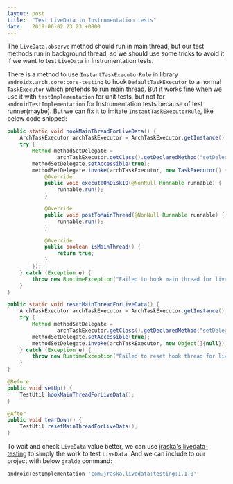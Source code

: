 ```yaml
---
layout: post
title:  "Test LiveData in Instrumentation tests"
date:   2019-06-02 23:23 +0800
---
```


The `LiveData.observe` method should run in main thread, but our test methods run in background thread, so we should use some tricks to avoid it if we want to test `LiveData` in Instrumentation tests.

There is a method to use `InstantTaskExecutorRule` in library `androidx.arch.core:core-testing` to hook `DefaultTaskExecutor` to a normal `TaskExecutor` which pretends to run main thread. But it works fine when we use it with `testImplementation` for unit tests, but not for `androidTestImplementation` for Instrumentation tests because of test runner(maybe). But we can fix it to imitate `InstantTaskExecutorRule`, like below code snipped:

```java
public static void hookMainThreadForLiveData() {
    ArchTaskExecutor archTaskExecutor = ArchTaskExecutor.getInstance();
    try {
        Method methodSetDelegate =
                archTaskExecutor.getClass().getDeclaredMethod("setDelegate", TaskExecutor.class);
        methodSetDelegate.setAccessible(true);
        methodSetDelegate.invoke(archTaskExecutor, new TaskExecutor() {
            @Override
            public void executeOnDiskIO(@NonNull Runnable runnable) {
                runnable.run();
            }

            @Override
            public void postToMainThread(@NonNull Runnable runnable) {
                runnable.run();
            }

            @Override
            public boolean isMainThread() {
                return true;
            }
        });
    } catch (Exception e) {
        throw new RuntimeException("Failed to hook main thread for live data", e);
    }
}

public static void resetMainThreadForLiveData() {
    ArchTaskExecutor archTaskExecutor = ArchTaskExecutor.getInstance();
    try {
        Method methodSetDelegate =
                archTaskExecutor.getClass().getDeclaredMethod("setDelegate", TaskExecutor.class);
        methodSetDelegate.setAccessible(true);
        methodSetDelegate.invoke(archTaskExecutor, new Object[]{null});
    } catch (Exception e) {
        throw new RuntimeException("Failed to reset hook thread for live data", e);
    }
}

@Before
public void setUp() {
    TestUtil.hookMainThreadForLiveData();
}

@After
public void tearDown() {
    TestUtil.resetMainThreadForLiveData();
}
```

To wait and check `LiveData` value better, we can use [jraska's livedata-testing](https://github.com/jraska/livedata-testing) to simply the work to test `LiveData`. And we can include to our project with below `gralde` command:

```groovy
androidTestImplementation 'com.jraska.livedata:testing:1.1.0'
```
